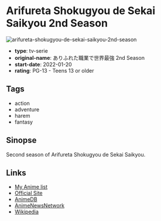 # Arifureta Shokugyou de Sekai Saikyou 2nd Season

![arifureta-shokugyou-de-sekai-saikyou-2nd-season](https://cdn.myanimelist.net/images/anime/1548/114444.jpg)

-   **type**: tv-serie
-   **original-name**: ありふれた職業で世界最強 2nd Season
-   **start-date**: 2022-01-20
-   **rating**: PG-13 - Teens 13 or older

## Tags

-   action
-   adventure
-   harem
-   fantasy

## Sinopse

Second season of Arifureta Shokugyou de Sekai Saikyou.

## Links

-   [My Anime list](https://myanimelist.net/anime/40507/Arifureta_Shokugyou_de_Sekai_Saikyou_2nd_Season)
-   [Official Site](https://arifureta.com/)
-   [AnimeDB](http://anidb.info/perl-bin/animedb.pl?show=anime&aid=15135)
-   [AnimeNewsNetwork](http://www.animenewsnetwork.com/encyclopedia/anime.php?id=24311)
-   [Wikipedia](https://en.wikipedia.org/wiki/Arifureta:_From_Commonplace_to_World's_Strongest)
